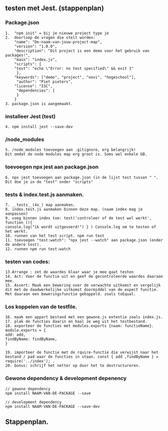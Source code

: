 ## testen met Jest. (stappenplan)

### Package.json
    1.  "npm init" = bij je nieuwe project type je
    2.  doorloop de vragen die stelt worden:
        "name": "De-naam-van-jouw-project-map",
        "version": "1.0.0",
        "description": "Dit project is een demo voor het gebruik van packages!",
        "main": "index.js",
        "scripts": {
        "test": "echo \"Error: no test specified\" && exit 1"
         },
        "keywords": ["demo", "project", "novi", "hogeschool"],
         "author": "Piet pieters",
        "license": "ISC",
         "dependencies": {
         }
        }
    3. package.json is aangemaakt.

### installeer Jest (test)
    4. npm install jest --save-dev

### /node_modules 
    5. /node_modules toevoegen aan .gitignore, erg belangrijk! 
    Dit omdat de node modules map erg groot is. Soms wel enkele GB.

### toevoegen npx jest aan package.json
    6. npx jest toevoegen aan package.json (in de lijst test tussen " ".
    Dit doe je in de "test" onder "scripts"

### __tests__ & index.test.js aanmaken.
    7. __tests__(4x_) map aanmaken. 
    8. index.test.js aanmaken binnen deze map. (naam index mag je aanpassen)
    9. voeg binnen index toe: test('controleer of de test wel werkt', function (){
    console.log("ik wordt uitgevoerd!") } ) Console.log om te testen of het werkt.
    10. runnen van het test script. npm run test
    11. toevoegen "test:watch": "npx jest --watch" aan package.json (onder de andere test).
    12. runnen npm run test:watch

### testen van codes:
    13.Arrange : zet de waardes klaar waar je mee gaat testen
    14. Act: Voer de functie uit en geef de gecontroleerde waardes daaraan mee. 
    15. Assert: Maak een bewering over de verwachte uitkomst en vergelijk dit met de daadwerkelijke uitkomst doormiddel van de expect functie. Met daaraan een beweringsfunctie gekoppeld. zoals toEqual.

### Los koppelen van de testfile. 
    16. maak een appart bestand met een gewone.js extentie zoals index.js.
    17. plak de functies daarin en haal ze weg uit het testbestand. 
    18. exporteer de functies met modules.exports {naam: functieName}. 
    module.exports = {
    add: add,
    findByName: findByName,
    }

    19. importeer de functie met de rquire-functie die verwijst naar het bestand / pad waar de functies in staan. const { add ,findByName } =  require('../index'); . 
    20. bonus: schrijf het netter op door het te destructureren. 






### Gewone dependency & development depenency
    // gewone dependency
    npm install NAAM-VAN-DE-PACKAGE --save

    // development dependency
    npm install NAAM-VAN-DE-PACKAGE --save-dev

## Stappenplan. 
